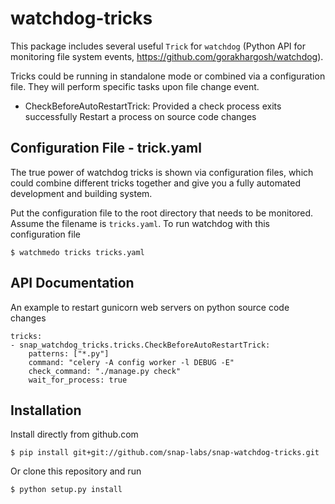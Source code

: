 watchdog-tricks
===============

This package includes several useful `Trick` for `watchdog` (Python API for monitoring file system events, https://github.com/gorakhargosh/watchdog).

Tricks could be running in standalone mode or combined via a configuration file. They will perform specific tasks upon file change event.

- CheckBeforeAutoRestartTrick: Provided a check process exits successfully Restart a process on source code changes

Configuration File - trick.yaml
-------------------------------
The true power of watchdog tricks is shown via configuration files, which could combine different tricks together and give you a fully automated development and building system.

Put the configuration file to the root directory that needs to be monitored. Assume the filename is `tricks.yaml`. To run watchdog with this configuration file

    $ watchmedo tricks tricks.yaml

API Documentation
-----------------
An example to restart gunicorn web servers on python source code changes

    tricks:
    - snap_watchdog_tricks.tricks.CheckBeforeAutoRestartTrick:
        patterns: ["*.py"]
        command: "celery -A config worker -l DEBUG -E"
		check_command: "./manage.py check"
        wait_for_process: true

Installation
------------

Install directly from github.com

    $ pip install git+git://github.com/snap-labs/snap-watchdog-tricks.git

Or clone this repository and run

	$ python setup.py install
